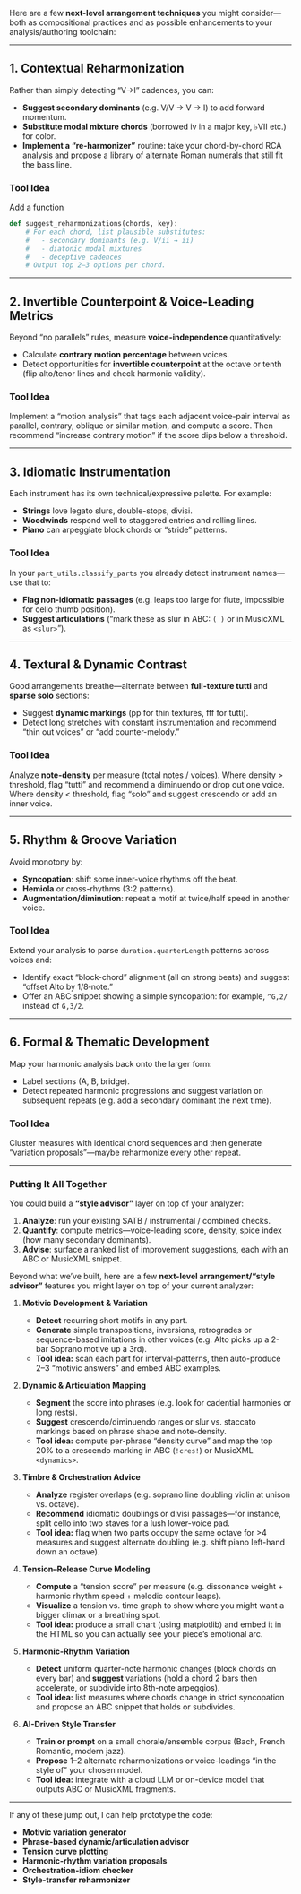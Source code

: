 Here are a few **next-level arrangement techniques** you might consider—both as compositional practices and as possible enhancements to your analysis/authoring toolchain:

---

## 1. Contextual Reharmonization

Rather than simply detecting “V→I” cadences, you can:

* **Suggest secondary dominants** (e.g. V/V → V → I) to add forward momentum.
* **Substitute modal mixture chords** (borrowed iv in a major key, ♭VII etc.) for color.
* **Implement a “re-harmonizer”** routine: take your chord-by-chord RCA analysis and propose a library of alternate Roman numerals that still fit the bass line.

### Tool Idea

Add a function

```python
def suggest_reharmonizations(chords, key):
    # For each chord, list plausible substitutes:
    #   - secondary dominants (e.g. V/ii → ii)
    #   - diatonic modal mixtures
    #   - deceptive cadences
    # Output top 2–3 options per chord.
```

---

## 2. Invertible Counterpoint & Voice-Leading Metrics

Beyond “no parallels” rules, measure **voice-independence** quantitatively:

* Calculate **contrary motion percentage** between voices.
* Detect opportunities for **invertible counterpoint** at the octave or tenth (flip alto/tenor lines and check harmonic validity).

### Tool Idea

Implement a “motion analysis” that tags each adjacent voice-pair interval as parallel, contrary, oblique or similar motion, and compute a score. Then recommend “increase contrary motion” if the score dips below a threshold.

---

## 3. Idiomatic Instrumentation

Each instrument has its own technical/expressive palette. For example:

* **Strings** love legato slurs, double-stops, divisi.
* **Woodwinds** respond well to staggered entries and rolling lines.
* **Piano** can arpeggiate block chords or “stride” patterns.

### Tool Idea

In your `part_utils.classify_parts` you already detect instrument names—use that to:

* **Flag non-idiomatic passages** (e.g. leaps too large for flute, impossible for cello thumb position).
* **Suggest articulations** (“mark these as slur in ABC: `( )` or in MusicXML as `<slur>`”).

---

## 4. Textural & Dynamic Contrast

Good arrangements breathe—alternate between **full-texture tutti** and **sparse solo** sections:

* Suggest **dynamic markings** (pp for thin textures, fff for tutti).
* Detect long stretches with constant instrumentation and recommend “thin out voices” or “add counter-melody.”

### Tool Idea

Analyze **note-density** per measure (total notes / voices). Where density > threshold, flag “tutti” and recommend a diminuendo or drop out one voice. Where density < threshold, flag “solo” and suggest crescendo or add an inner voice.

---

## 5. Rhythm & Groove Variation

Avoid monotony by:

* **Syncopation**: shift some inner-voice rhythms off the beat.
* **Hemiola** or cross-rhythms (3:2 patterns).
* **Augmentation/diminution**: repeat a motif at twice/half speed in another voice.

### Tool Idea

Extend your analysis to parse `duration.quarterLength` patterns across voices and:

* Identify exact “block-chord” alignment (all on strong beats) and suggest “offset Alto by 1/8‐note.”
* Offer an ABC snippet showing a simple syncopation: for example, `^G,2/` instead of `G,3/2`.

---

## 6. Formal & Thematic Development

Map your harmonic analysis back onto the larger form:

* Label sections (A, B, bridge).
* Detect repeated harmonic progressions and suggest variation on subsequent repeats (e.g. add a secondary dominant the next time).

### Tool Idea

Cluster measures with identical chord sequences and then generate “variation proposals”—maybe reharmonize every other repeat.

---

### Putting It All Together

You could build a **“style advisor”** layer on top of your analyzer:

1. **Analyze**: run your existing SATB / instrumental / combined checks.
2. **Quantify**: compute metrics—voice-leading score, density, spice index (how many secondary dominants).
3. **Advise**: surface a ranked list of improvement suggestions, each with an ABC or MusicXML snippet.


Beyond what we’ve built, here are a few **next-level arrangement/“style advisor”** features you might layer on top of your current analyzer:

1. **Motivic Development & Variation**

   * **Detect** recurring short motifs in any part.
   * **Generate** simple transpositions, inversions, retrogrades or sequence-based imitations in other voices (e.g. Alto picks up a 2-bar Soprano motive up a 3rd).
   * **Tool idea:** scan each part for interval-patterns, then auto-produce 2–3 “motivic answers” and embed ABC examples.

2. **Dynamic & Articulation Mapping**

   * **Segment** the score into phrases (e.g. look for cadential harmonies or long rests).
   * **Suggest** crescendo/diminuendo ranges or slur vs. staccato markings based on phrase shape and note-density.
   * **Tool idea:** compute per-phrase “density curve” and map the top 20% to a crescendo marking in ABC (`!cres!`) or MusicXML `<dynamics>`.

3. **Timbre & Orchestration Advice**

   * **Analyze** register overlaps (e.g. soprano line doubling violin at unison vs. octave).
   * **Recommend** idiomatic doublings or divisi passages—for instance, split cello into two staves for a lush lower-voice pad.
   * **Tool idea:** flag when two parts occupy the same octave for >4 measures and suggest alternate doubling (e.g. shift piano left-hand down an octave).

4. **Tension–Release Curve Modeling**

   * **Compute** a “tension score” per measure (e.g. dissonance weight + harmonic rhythm speed + melodic contour leaps).
   * **Visualize** a tension vs. time graph to show where you might want a bigger climax or a breathing spot.
   * **Tool idea:** produce a small chart (using matplotlib) and embed it in the HTML so you can actually see your piece’s emotional arc.

5. **Harmonic-Rhythm Variation**

   * **Detect** uniform quarter-note harmonic changes (block chords on every bar) and **suggest** variations (hold a chord 2 bars then accelerate, or subdivide into 8th-note arpeggios).
   * **Tool idea:** list measures where chords change in strict syncopation and propose an ABC snippet that holds or subdivides.

6. **AI-Driven Style Transfer**

   * **Train or prompt** on a small chorale/ensemble corpus (Bach, French Romantic, modern jazz).
   * **Propose** 1–2 alternate reharmonizations or voice-leadings “in the style of” your chosen model.
   * **Tool idea:** integrate with a cloud LLM or on-device model that outputs ABC or MusicXML fragments.

---

If any of these jump out, I can help prototype the code:

* **Motivic variation generator**
* **Phrase-based dynamic/articulation advisor**
* **Tension curve plotting**
* **Harmonic-rhythm variation proposals**
* **Orchestration-idiom checker**
* **Style-transfer reharmonizer**

